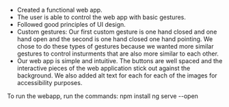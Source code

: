 - Created a functional web app.
- The user is able to control the web app with basic gestures.
- Followed good principles of UI design.
- Custom gestures: Our first custom gesture is one hand closed and one hand open and the second is one hand closed one hand pointing. We chose to do these types of gestures because we wanted more similar gestures to control insturments that are also more similar to each other.
- Our web app is simple and intuitive. The buttons are well spaced and the interactive pieces of the web application stick out against the background. We also added alt text for each for each of the images for accessibility purposes.

To run the webapp, run the commands:
npm install
ng serve --open

